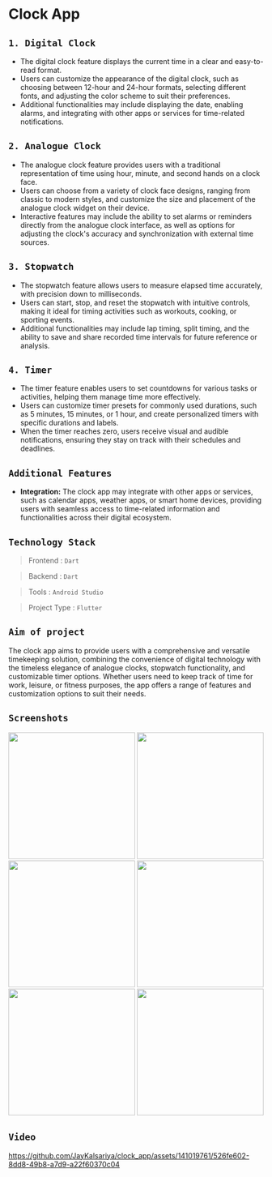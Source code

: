 # Clock App

## `1. Digital Clock`
- The digital clock feature displays the current time in a clear and easy-to-read format. 
- Users can customize the appearance of the digital clock, such as choosing between 12-hour and 24-hour formats, selecting different fonts, and adjusting the color scheme to suit their preferences.
- Additional functionalities may include displaying the date, enabling alarms, and integrating with other apps or services for time-related notifications.

## `2. Analogue Clock`
- The analogue clock feature provides users with a traditional representation of time using hour, minute, and second hands on a clock face.
- Users can choose from a variety of clock face designs, ranging from classic to modern styles, and customize the size and placement of the analogue clock widget on their device.
- Interactive features may include the ability to set alarms or reminders directly from the analogue clock interface, as well as options for adjusting the clock's accuracy and synchronization with external time sources.

## `3. Stopwatch`
- The stopwatch feature allows users to measure elapsed time accurately, with precision down to milliseconds.
- Users can start, stop, and reset the stopwatch with intuitive controls, making it ideal for timing activities such as workouts, cooking, or sporting events.
- Additional functionalities may include lap timing, split timing, and the ability to save and share recorded time intervals for future reference or analysis.

## `4. Timer`
- The timer feature enables users to set countdowns for various tasks or activities, helping them manage time more effectively.
- Users can customize timer presets for commonly used durations, such as 5 minutes, 15 minutes, or 1 hour, and create personalized timers with specific durations and labels.
- When the timer reaches zero, users receive visual and audible notifications, ensuring they stay on track with their schedules and deadlines.

## `Additional Features`
- **Integration:** The clock app may integrate with other apps or services, such as calendar apps, weather apps, or smart home devices, providing users with seamless access to time-related information and functionalities across their digital ecosystem.

## `Technology Stack`

> Frontend     : `Dart`

> Backend      : `Dart`

> Tools        : `Android Studio`

> Project Type : `Flutter`

## `Aim of project`
The clock app aims to provide users with a comprehensive and versatile timekeeping solution, combining the convenience of digital technology with the timeless elegance of analogue clocks, stopwatch functionality, and customizable timer options. Whether users need to keep track of time for work, leisure, or fitness purposes, the app offers a range of features and customization options to suit their needs.

## `Screenshots`

<img src = "https://github.com/JayKalsariya/clock_app/assets/141019761/156e5ece-217b-4a9c-881f-14a219ecca93" width = "250">

<img src = "https://github.com/JayKalsariya/clock_app/assets/141019761/5752ff94-0c63-44c5-a588-790cc8ca15fa" width = "250">

<img src = "https://github.com/JayKalsariya/clock_app/assets/141019761/0b2dc967-c967-443e-8dd9-aeefa24dd497" width = "250">

<img src = "https://github.com/JayKalsariya/clock_app/assets/141019761/27db32a1-0ca8-4f69-851a-6f0b1b76cac3" width = "250">

<img src = "https://github.com/JayKalsariya/clock_app/assets/141019761/1c9712a6-eae5-4dca-9c96-e68658535897" width = "250">

<img src = "https://github.com/JayKalsariya/clock_app/assets/141019761/4ed90d1d-b92d-4371-bf44-2f750198a56e" width = "250">

## `Video`

https://github.com/JayKalsariya/clock_app/assets/141019761/526fe602-8dd8-49b8-a7d9-a22f60370c04





